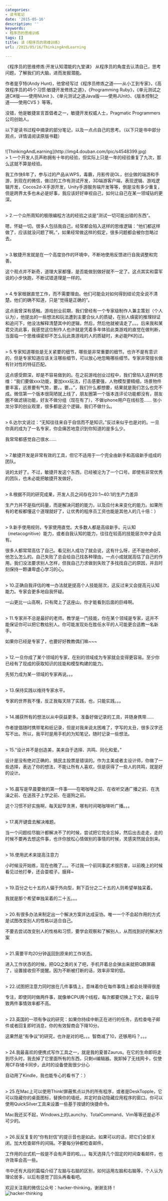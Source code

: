 ```yaml
---
categories:
- 读书笔记
date: '2015-05-16'
description: ''
keywords:
- 程序员的思维训练
tags: []
title: 读《程序员的思维训练》
url: /2015/05/16/ThinkingAndLearning

---
```



《程序员的思维修炼:开发认知潜能的九堂课》 从程序员的角度去认清自己，思考问题，了解我们的大脑，进而发掘潜能。

<!--more-->

作者是亨特(Andy Hunt)，他曾经写过《程序员修炼之道——从小工到专家》，《高效程序员的45个习惯:敏捷开发修炼之道》，《Programming Ruby》，《单元测试之道C#版——使用NUnit 》、《单元测试之道Java版——使用JUnit》、《版本控制之道——使用CVS 》等等。

没错，他是敏捷宣言首倡者之一，敏捷开发权威人士，Pragmatic Programmers公司创始人。

以下是读书过程中摘录的部分笔记，以及一点点自己的思考。（以下只是书中部分观点，详情请阅读原版书籍）

<br />
![ThinkingAndLearning](http://img4.douban.com/lpic/s4548399.jpg)

<br />
> 1.一个开发人员声称拥有十年的经验，但实际上只是一年的经验重复了九次，那么这就不算是经验。

我工作快8年了，参与过的产品从WPS，毒霸，月影传说OL，创业做的端游和手游，到现在的微信，做过的工作有测试开发，3D端游客户端，表现逻辑、游戏逻辑开发，Cocos2d-X手游开发，Unity手游服务端开发等等，倒是没有多少重复，但是跨界太多也未必是好事，我应该好好审视自己，如何让自己在某一领域钻的更深。

<br />
> 2.一个众所周知的极限编程方法的经验之谈是“测试一切可能出错的东西”。

嗯，怀疑一切。很多人包括我自己，经常都会陷入这样的思维逻辑：“他们都这样做了，应该就没问题了啊。”，如果经常做这样的假定，很多问题都会被你忽略过去。

<br />
> 3.敏捷开发就是在一个高度协作的环境中，不断地使用反馈进行自我调整和完善。

这个观点并不新奇，道理大家都懂，是否能做到做好就不一定了。这点其实和雷军说的小步快跑，不断试错道理是一样的。

<br />
> 4.专家根据直觉工作，而不需要理由。他们可能会对如何得到结论完全说不清楚。他们的确不知道，只是“觉得是正确的”。

这点我曾深有感触。游戏创业前期，我们曾经有一个专家级制作人兼主策划（个人认为），他提出的一些想法和玩法遭到主要合伙人的质疑，在别人缜密的推理辩证和追问下，他没法解释清楚其中的逻辑，然后，然后他就被请走了。。。后来我和某君交流此事，我感觉这位制作人也许就是凭着多年体验此类游戏的直觉在做判断，当面临一个思维缜密却不怎么玩此类游戏的人的质疑时，未必能PK的过。

<br />
> 5.专家知道哪些是无关紧要的细节，哪些是非常重要的细节。也许不是有意识的，但是专家知道应该关注哪些细节，可以放心地忽略哪些细节。专家非常擅长做有针对性的特征匹配。

这点感受颇深，却是不容易做到的。在之前游戏创业过程中，我们曾陷入这样的思维：“我们要做xxx功能，要加xxx玩法，打击感要强，人物模型要精细，场景物件要丰富，远景要有气势，要。。要。。”，我们什么都想要，结果就是我们怎么也完不成。微信第一个版本很简陋就上线了，朋友圈第一个版本连评论功能都没有，朋友圈不做滤镜功能，好友不做分组（现在有了），不做iphone用户在线标签…… 张小龙分享的创业观里，很多都是这个逻辑，我们不做什么。

<br />
> 6.达尔文说过：“无知往往来自于自信而不是知识。”反过来似乎也是对的。一旦你真的成为了一名专家，你会痛苦地意识到你知道的是多么少。

我常常都感觉自己很水……

<br />
> 7.敏捷开发是非常有效的工具，但它不适用于一个完全由新手和高级新手组成的团队。

说的太好了。不过，敏捷开发这个东西，已经被沦为了一个口号。即使有非常优秀的团队，也未必能把敏捷开发做好。

<br />
> 8.根据不同的研究成果，开发人员之间存在20∶1~40∶1的生产力差异

生产力并不是指代码量，而是解决问题的能力，以及应付未来变化的能力。如果所有的老板都懂这个道理就好了，让优秀的程序员工资也能是其他人的几十倍：）

<br />
> 9.新手使用规则，专家使用直觉。大多数人都是高级新手。元认知（metacognitive）能力，或者自我认知的能力，往往在较高的技能层次中才会具有。

很多人都常常高估了自己。看见别人成功了就会说，这有什么呀，还不是他命好，他怎么怎么的。自己失败了总会给自己找各种理由，一点小成就就高估了自己的作用。我们没法要求别人怎样，但我自己力求做到失败了多找找自己的原因，并且时刻保持一颗谦卑虚心学习的心。

<br />
> 10.正确自我评估的唯一办法就是提高个人技能层次，这反过来又会提高元认知能力。专家会更多地自我怀疑。

一山更比一山高啊，只有爬上了这座山，你才能看到后面的巨峰啊。

<br />
> 11.专家并不总是最好的老师。教学是一门技能，你在某个领域是专家，这并不能保证你可以把它教给别人。你可能发现处在胜任水平的人可能更合适教一名新手。

如果你已经是专家了，也要好好教教偶们嘛~~~

<br />
> 12.一旦你成了某个领域的专家，在别的领域成为专家就会变得更容易。至少你已经有了现成的获取知识的技能和模型构建的能力。

先努力成为某一领域的专家再说。。。

<br />
> 13.保持实践以维持专家水平。

专家的世界我不懂，反正我每天除了实践，也，只能实践。。。

<br />
> 14.捕获所有的想法以从中获益更多。准备好做记录的工具，并随身携带……

作者提倡随时携带笔和纸记录，但是对我来说太困难了，字写的太丑，很多汉字还写不出。所以，我平时是用手机的为知笔记，随时记录一些想法。

<br />
> 15.“设计并不是创造美，美来自于选择、共鸣、同化和爱。”

设计是没有绝对正确的，搞民主投票是错误的。作为主美或者主设计师，你做了一些选择，表达了你的想法，不能让所有人喜欢，但是获得了一些人的共鸣，就是好的设计。

<br />
> 16.晨写是早晨要做的第一件事——在喝咖啡之前、在收听交通广播之前、在洗澡之前、在送孩子上学之前、在遛狗之前。

这个习惯不好实施啊，每天起早贪黑，哪有时间喝咖啡听广播。。。

<br />
> 17.离开键盘去解决难题。

当一个问题绞尽脑汁都解决不了的时候，尝试把它完全忘掉，然后出去走走，走的时候不要再去想这件事，也许你放松心情做别的事情的时候，灵感突然就会到来。

<br />
> 18.使用武术来提高注意力

小时候没开始练，现在也晚了。。。不过我一个前同事武术很厉害，以前晚上的时候看见过他打拳，还会耍棍子。膜拜~

<br />
> 19.百分之七十五的人偏于外向型，剩下百分之二十五的人则希望单独呆着。

我就是那个希望单独呆着的二十五。。。

<br />
> 20.有很多办法来制定出一个解决方案并达成妥协。唯一一个不会起作用的方式是试图改变别人的性格以适合自己。

不要去尝试改变别人的性格和习惯，要学会观察和了解别人，从而找到好的解决方案

<br />
> 21.需要平均20分钟返回到原来的工作状态。

进入工作状态的时候，把QQ之类的关了吧，手机开着总会弹出来就把Q群屏蔽了，设置接收但不提醒。因为不断被打断的话，效率非常的低。

<br />
> 22.试图把注意力同时放在几件事情上，意味着你在每件事情上都会处理得很差

专注，即使同时做两件事，就像单CPU两个线程，每次都要切换上下文，最后导致两件事情效率都不高。

<br />
> 23.英国的一项有争议的研究：如果你持续中断正在进行的任务，去检查电子邮件或者回复即时消息，你的有效智商会下降10分。

这果然是“有争议”的研究，也许是对的吧。。。智商减了10，还够用吗？。。。

<br />
> 24.我最喜欢的便携式写作工具之一，就是我的夏普Zaurus。在它的生命即将走到尽头时，我去掉了它里面所有的东西，只剩vi编辑器。我卸掉了无线网卡，仅使用CF存储卡同步。此时的设备使我很少分心

自动用了Kindle，我也能专心的看书了：）

<br />
> 25.在Mac上可以使用Think!屏蔽焦点以外的所有程序，或者是DeskTopple，它可以隐藏你的桌面图标，替换你的墙纸，并定时自动隐藏应用程序的窗口。你可以使用QuickSilver工具来设置一些基于按键的快捷命令。

Mac我还买不起，Windows上的Launchy、TotalCommand、Vim等等还是必不可少的。

<br />
> 26.反反复复的“你有封信”的提示音也是如此。如果可以的话，把它们全部关闭。加大检查邮件的间隔。不要每分钟都检查邮件。

工作用的台式机一般是不会有声音的啦。。。每天选择几个固定的时间查看邮件，也许效率会高一些。

书中还有大段的篇幅介绍了左脑与右脑的区别，如何运用左脑和右脑等，个人认为理论居多，以后有感觉了回头再看看吧。

欢迎关注我的微信公众号：hacker-thinking，谢谢支持！
<br />
![hacker-thinking](
https://mmbiz.qlogo.cn/mmbiz/otHvoL6neeJwWnviatnbaAbfz9osz31UPK1wX9TWsF9sNW34SKk1gb6jA7RXXibUZEDJERhdiblJ1dXvqD0K0nptQ/0?wx_fmt=jpeg)

